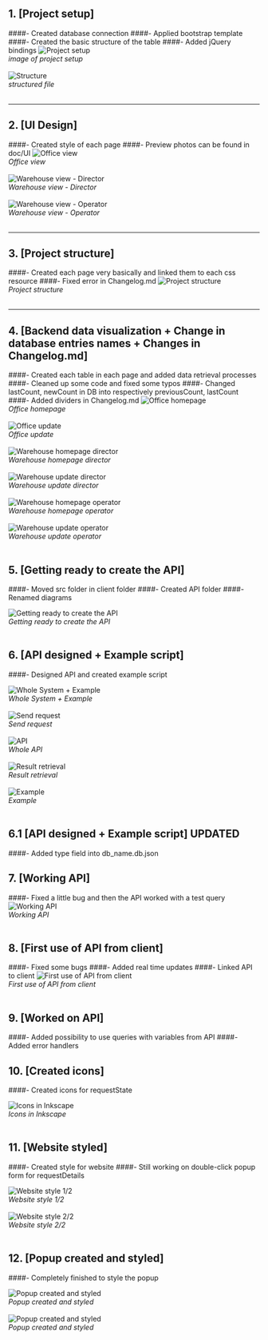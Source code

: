 ## 1. [Project setup]

####- Created database connection
####- Applied bootstrap template
####- Created the basic structure of the table
####- Added jQuery bindings
![Project setup](changelog_images/1_1.png)<br/>
_image of project setup_<br/><br/>
![Structure](changelog_images/1_2.png)<br/>
_structured file_<br/><br/>

---

## 2. [UI Design]

####- Created style of each page
####- Preview photos can be found in doc/UI
![Office view](UI/3_1.png)<br/>
_Office view_<br/><br/>
![Warehouse view - Director](UI/3_2.png)<br/>
_Warehouse view - Director_<br/><br/>
![Warehouse view - Operator](UI/3_3.png)<br/>
_Warehouse view - Operator_<br/><br/>

---

## 3. [Project structure]

####- Created each page very basically and linked them to each css resource
####- Fixed error in Changelog.md
![Project structure](changelog_images/3.png)<br/>
_Project structure_<br/><br/>

---

## 4. [Backend data visualization + Change in database entries names + Changes in Changelog.md]

####- Created each table in each page and added data retrieval processes
####- Cleaned up some code and fixed some typos
####- Changed lastCount, newCount in DB into respectively previousCount, lastCount
####- Added dividers in Changelog.md
![Office homepage](changelog_images/4_1_1-Office-homepage.png)<br/>
_Office homepage_<br/><br/>
![Office update](changelog_images/4_1_2-Office-update.png)<br/>
_Office update_<br/><br/>
![Warehouse homepage director](changelog_images/4_2_1-Warehouse-homepage-director.png)<br/>
_Warehouse homepage director_<br/><br/>
![Warehouse update director](changelog_images/4_2_2-Warehouse-update-director.png)<br/>
_Warehouse update director_<br/><br/>
![Warehouse homepage operator](changelog_images/4_3_1-Warehouse-homepage-operator.png)<br/>
_Warehouse homepage operator_<br/><br/>
![Warehouse update operator](changelog_images/4_3_2-Warehouse-update-operator.png)<br/>
_Warehouse update operator_<br/><br/>

## 5. [Getting ready to create the API]

####- Moved src folder in client folder
####- Created API folder
####- Renamed diagrams

![Getting ready to create the API](changelog_images/5.png)<br/>
_Getting ready to create the API_<br/><br/>

## 6. [API designed + Example script]

####- Designed API and created example script

![Whole System + Example](API/6.png)<br/>
_Whole System + Example_<br/><br/>
![Send request](API/6_1-Send-request.png)<br/>
_Send request_<br/><br/>
![API](API/6_2-API.png)<br/>
_Whole API_<br/><br/>
![Result retrieval](API/6_3.png)<br/>
_Result retrieval_<br/><br/>
![Example](API/6_4.png)<br/>
_Example_<br/><br/>

## 6.1 [API designed + Example script] UPDATED

####- Added type field into db_name.db.json

## 7. [Working API]

####- Fixed a little bug and then the API worked with a test query
![Working API](changelog_images/7.png)<br/>
_Working API_<br/><br/>

## 8. [First use of API from client]

####- Fixed some bugs
####- Added real time updates
####- Linked API to client
![First use of API from client](changelog_images/8_1.png)<br/>
_First use of API from client_<br/><br/>

## 9. [Worked on API]

####- Added possibility to use queries with variables from API
####- Added error handlers

## 10. [Created icons]

####- Created icons for requestState

![Icons in Inkscape](changelog_images/10.png)<br/>
_Icons in Inkscape_<br/><br/>

## 11. [Website styled]

####- Created style for website
####- Still working on double-click popup form for requestDetails

![Website style 1/2](changelog_images/11_1.png)<br/>
_Website style 1/2_<br/><br/>
![Website style 2/2](changelog_images/11_2.png)<br/>
_Website style 2/2_<br/><br/>

## 12. [Popup created and styled]

####- Completely finished to style the popup

![Popup created and styled](changelog_images/12.png)<br/>
_Popup created and styled_<br/><br/>
![Popup created and styled](changelog_images/12.png)<br/>
_Popup created and styled_<br/><br/>
